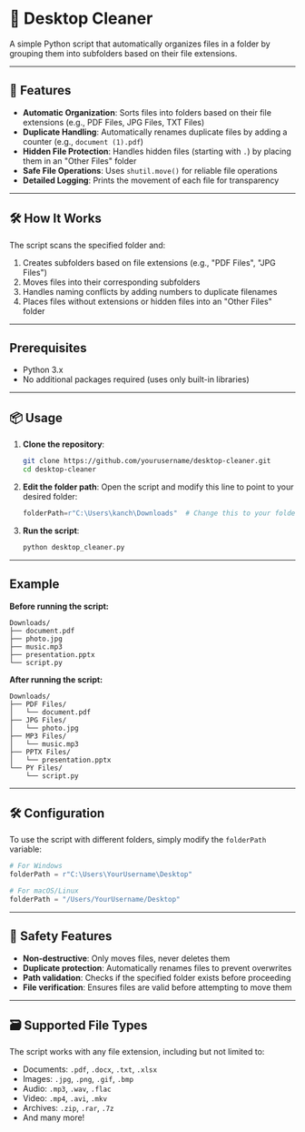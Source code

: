 # 🧹 Desktop Cleaner 

A simple Python script that automatically organizes files in a folder by grouping them into subfolders based on their file extensions.

---

## 🚀 Features

- **Automatic Organization**: Sorts files into folders based on their file extensions (e.g., PDF Files, JPG Files, TXT Files)
- **Duplicate Handling**: Automatically renames duplicate files by adding a counter (e.g., `document (1).pdf`)
- **Hidden File Protection**: Handles hidden files (starting with `.`) by placing them in an "Other Files" folder
- **Safe File Operations**: Uses `shutil.move()` for reliable file operations
- **Detailed Logging**: Prints the movement of each file for transparency

---

## 🛠️ How It Works

The script scans the specified folder and:
1. Creates subfolders based on file extensions (e.g., "PDF Files", "JPG Files")
2. Moves files into their corresponding subfolders
3. Handles naming conflicts by adding numbers to duplicate filenames
4. Places files without extensions or hidden files into an "Other Files" folder

---

## Prerequisites

- Python 3.x
- No additional packages required (uses only built-in libraries)

---

## 📦 Usage

1. **Clone the repository**:
   ```bash
   git clone https://github.com/yourusername/desktop-cleaner.git
   cd desktop-cleaner
   ```

2. **Edit the folder path**:
   Open the script and modify this line to point to your desired folder:
   ```python
   folderPath=r"C:\Users\kanch\Downloads"  # Change this to your folder path
   ```

3. **Run the script**:
   ```bash
   python desktop_cleaner.py
   ```
---

## Example

**Before running the script:**
```
Downloads/
├── document.pdf
├── photo.jpg
├── music.mp3
├── presentation.pptx
└── script.py
```

**After running the script:**
```
Downloads/
├── PDF Files/
│   └── document.pdf
├── JPG Files/
│   └── photo.jpg
├── MP3 Files/
│   └── music.mp3
├── PPTX Files/
│   └── presentation.pptx
└── PY Files/
    └── script.py
```

---

## 🛠️ Configuration

To use the script with different folders, simply modify the `folderPath` variable:

```python
# For Windows
folderPath = r"C:\Users\YourUsername\Desktop"

# For macOS/Linux
folderPath = "/Users/YourUsername/Desktop"
```

---

## 🛟 Safety Features

- **Non-destructive**: Only moves files, never deletes them
- **Duplicate protection**: Automatically renames files to prevent overwrites
- **Path validation**: Checks if the specified folder exists before proceeding
- **File verification**: Ensures files are valid before attempting to move them

---

## 🗃️ Supported File Types

The script works with any file extension, including but not limited to:
- Documents: `.pdf`, `.docx`, `.txt`, `.xlsx`
- Images: `.jpg`, `.png`, `.gif`, `.bmp`
- Audio: `.mp3`, `.wav`, `.flac`
- Video: `.mp4`, `.avi`, `.mkv`
- Archives: `.zip`, `.rar`, `.7z`
- And many more!



